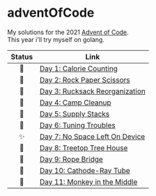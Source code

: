 # adventOfCode

My solutions for the 2021 [Advent of Code](https://adventofcode.com/).  
This year i'll try myself on golang.  

| Status | Link                                                                   |
| :----: | ---------------------------------------------------------------------- |
|   🍪    | [Day 1: Calorie Counting](/Day-01-Calorie-Counting)                    |
|   👋    | [Day 2: Rock Paper Scissors](/Day-02-Rock-Paper-Scissors)              |
|   🎒    | [Day 3: Rucksack Reorganization](/2022/Day-03-Rucksack-Reorganization) |
|   🌟    | [Day 4: Camp Cleanup](/2022/Day-04-Camp-Cleanup)                       |
|   🍭    | [Day 5: Supply Stacks](/2022/Day-05-Supply-Stacks)                     |
|   🧝    | [Day 6: Tuning Troubles](/2022/Day-06-Tuning-Trouble)                  |
|   ✨    | [Day 7: No Space Left On Device](/2022/Day-07-No-Space-Left-On-Device) |
|   🎄    | [Day 8: Treetop Tree House](/2022/Day-08-Treetop-Tree-House)           |
|   🧝    | [Day 9: Rope Bridge](/2022/Day-09-Rope-Bridge)                         |
|   🌟    | [Day 10: Cathode-Ray Tube](/2022/Day-10-Cathode-Ray-Tube)              |
|   🎒    | [Day 11: Monkey in the Middle](/2022/Day-11-Monkey-in-the-Middle) |






